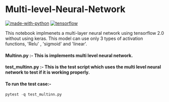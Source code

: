 # Multi-level-Neural-Network

[![made-with-python](https://img.shields.io/badge/Made%20with-Python-1f425f.svg)](https://www.python.org/) 
[![tensorflow](./src/tensorflow.svg)](https://aleen42.github.io/badges/src/tensorflow.svg)

This notebook implmenets a multi-layer neural network using tensorflow 2.0 without using keras. This model can use only 3 types of activation functions, 'Relu' , 'sigmoid' and 'linear'.

#### Multinn.py :- This is implements multi level neural network.
#### test_multinn.py :- This is the test script which uses the multi level neural network to test if it is working properly.

#### To run the test case:-
```python
pytest -q test_multinn.py  
```


